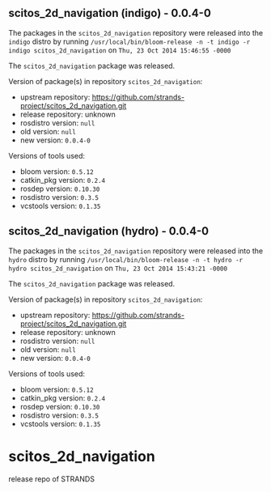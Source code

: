 ## scitos_2d_navigation (indigo) - 0.0.4-0

The packages in the `scitos_2d_navigation` repository were released into the `indigo` distro by running `/usr/local/bin/bloom-release -n -t indigo -r indigo scitos_2d_navigation` on `Thu, 23 Oct 2014 15:46:55 -0000`

The `scitos_2d_navigation` package was released.

Version of package(s) in repository `scitos_2d_navigation`:
- upstream repository: https://github.com/strands-project/scitos_2d_navigation.git
- release repository: unknown
- rosdistro version: `null`
- old version: `null`
- new version: `0.0.4-0`

Versions of tools used:
- bloom version: `0.5.12`
- catkin_pkg version: `0.2.4`
- rosdep version: `0.10.30`
- rosdistro version: `0.3.5`
- vcstools version: `0.1.35`


## scitos_2d_navigation (hydro) - 0.0.4-0

The packages in the `scitos_2d_navigation` repository were released into the `hydro` distro by running `/usr/local/bin/bloom-release -n -t hydro -r hydro scitos_2d_navigation` on `Thu, 23 Oct 2014 15:43:21 -0000`

The `scitos_2d_navigation` package was released.

Version of package(s) in repository `scitos_2d_navigation`:
- upstream repository: https://github.com/strands-project/scitos_2d_navigation.git
- release repository: unknown
- rosdistro version: `null`
- old version: `null`
- new version: `0.0.4-0`

Versions of tools used:
- bloom version: `0.5.12`
- catkin_pkg version: `0.2.4`
- rosdep version: `0.10.30`
- rosdistro version: `0.3.5`
- vcstools version: `0.1.35`


scitos_2d_navigation
====================

release repo of STRANDS
